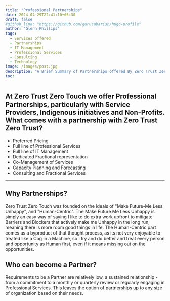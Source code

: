 ```yaml
---
title: "Professional Partnerships"
date: 2024-04-29T22:41:10+05:30
draft: false
#github_link: "https://github.com/gurusabarish/hugo-profile"
author: "Glenn Phillips"
tags:
  - Services offered
  - Partnerships
  - IT Management
  - Professional Services
  - Consulting
  - Technology
image: /images/post.jpg
description: "A Brief Summary of Partnerships offered By Zero Trust Zero Touch"
toc: 
---
```


## At Zero Trust Zero Touch we offer Professional Partnerships, particularly with Service Providers, Indigenous initiatives and Non-Profits. What comes with a partnership with Zero Trust Zero Trust?
 - Preferred Pricing
 - Full line of Professional Services
 - Full line of IT Management
 - Dedicated Fractional representation
 - Co-Management of Services
 - Capacity Planning and Forecasting
 - Consulting and Fractional Services

<hr>

## Why Partnerships?

Zero Trust Zero Touch was founded on the ideals of "Make Future-Me Less Unhappy", and "Human-Centric".  The Make Future Me Less Unhappy is simply an easy way of saying I like to do extra work upfront to mitigate Barriers and Blockers that actively make me Unhappy in the long run, meaning there is more room good things in life. The Human-Centric part comes as a byproduct of that thought process, as its not very enjoyable to treated like a Cog in a Machine, so I try and do better and treat every person and opportunity as Human first, even if it means missing out on the opportunities.

## Who can become a Partner?

Requirements to be a Partner are relatively low, a sustained relationship - from a commitment to a monthly or quarterly review or regularly engaging in Professional Services. This leaves the option of partnerships up to any size of organization based on their needs.